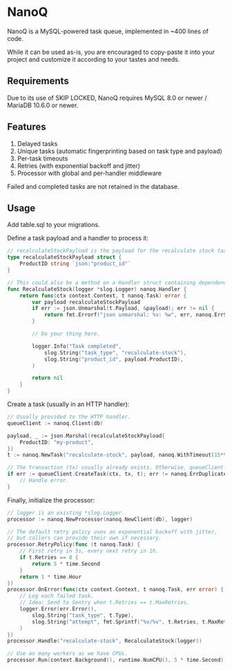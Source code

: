 # NanoQ

NanoQ is a MySQL-powered task queue, implemented in ~400 lines of code.

While it can be used as-is, you are encouraged to copy-paste it into your project and customize it according to your tastes and needs.

## Requirements

Due to its use of SKIP LOCKED, NanoQ requires MySQL 8.0 or newer / MariaDB 10.6.0 or newer.

## Features

1. Delayed tasks
2. Unique tasks (automatic fingerprinting based on task type and payload)
3. Per-task timeouts
4. Retries (with exponential backoff and jitter)
5. Processor with global and per-handler middleware

Failed and completed tasks are not retained in the database.

## Usage

Add table.sql to your migrations.

Define a task payload and a handler to process it:
```go
// recalculateStockPayload is the payload for the recalculate stock task.
type recalculateStockPayload struct {
	ProductID string `json:"product_id"`
}

// This could also be a method on a Handler struct containing dependencies.
func RecalculateStock(logger *slog.Logger) nanoq.Handler {
	return func(ctx context.Context, t nanoq.Task) error {
		var payload recalculateStockPayload
		if err := json.Unmarshal(t.Payload, &payload); err != nil {
			return fmt.Errorf("json unmarshal: %v: %w", err, nanoq.ErrSkipRetry)
		}

		// Do your thing here.

		logger.Info("Task completed",
			slog.String("task_type", "recalculate-stock"),
			slog.String("product_id", payload.ProductID),
		)

		return nil
	}
}
```

Create a task (usually in an HTTP handler):
```go
// Usually provided to the HTTP handler.
queueClient := nanoq.Client(db)

payload, _ := json.Marshal(recalculateStockPayload{
	ProductID: "my-product",
})
t := nanoq.NewTask("recalculate-stock", payload, nanoq.WithTimeout(15*time.Second), nanoq.WithScheduledIn(5 * time.Minute))

// The transaction (tx) usually already exists. Otherwise, queueClient.RunTransaction() can be used to start one.
if err := queueClient.CreateTask(ctx, tx, t); err != nanoq.ErrDuplicateTask {
	// Handle error.
}
```

Finally, initialize the processor:
```go
// logger is an existing *slog.Logger.
processor := nanoq.NewProcessor(nanoq.NewClient(db), logger)

// The default retry policy uses an exponential backoff with jitter,
// but callers can provide their own if necessary.
processor.RetryPolicy(func (t nanoq.Task) {
	// First retry in 5s, every next retry in 1h.
	if t.Retries == 0 {
		return 5 * time.Second
	}
	return 1 * time.Hour
})
processor.OnError(func(ctx context.Context, t nanoq.Task, err error) {
	// Log each failed task. 
	// Idea: Send to Sentry when t.Retries == t.MaxRetries.
	logger.Error(err.Error(),
		slog.String("task_type", t.Type),
		slog.String("attempt", fmt.Sprintf("%v/%v", t.Retries, t.MaxRetries)),
	)
})
processor.Handle("recalculate-stock", RecalculateStock(logger))

// Use as many workers as we have CPUs.
processor.Run(context.Background(), runtime.NumCPU(), 5 * time.Second)
```





